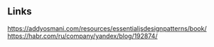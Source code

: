 ## Links
https://addyosmani.com/resources/essentialjsdesignpatterns/book/  
https://habr.com/ru/company/yandex/blog/192874/